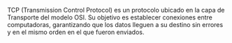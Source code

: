 TCP (Transmission Control Protocol) es un protocolo ubicado en la capa de Transporte del modelo OSI. Su objetivo es establecer conexiones entre computadoras, garantizando que los datos lleguen a su destino sin errores y en el mismo orden en el que fueron enviados.
